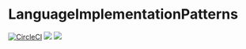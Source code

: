 # LanguageImplementationPatterns

[![CircleCI](https://circleci.com/gh/makanai5610/LanguageImplementationPatterns.svg?style=svg)](https://circleci.com/gh/makanai5610/LanguageImplementationPatterns)
[![](https://tokei.rs/b1/github/makanai5610/LanguageImplementationPatterns?category=files)](https://github.com/makanai5610/LanguageImplementationPatterns)
[![](https://tokei.rs/b1/github/makanai5610/LanguageImplementationPatterns?category=lines)](https://github.com/makanai5610/LanguageImplementationPatterns)
